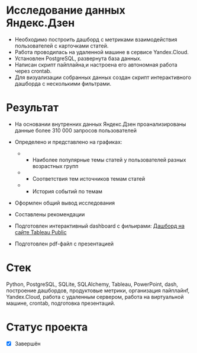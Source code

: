 # Исследование данных  Яндекс.Дзен 

- Необходимо построить дашборд с метриками взаимодействия пользователей с карточками статей.
- Работа проводилась на удаленной машине в сервисе Yandex.Cloud. 
- Установлен PostgreSQL, развернута база данных. 
- Написан скрипт пайплайна,и настроена его автономная работа через crontab. 
- Для визуализации собранных данных создан скрипт интерактивного дашборда с несколькими фильтрами.

# Результат

- На основании внутренних данных Яндекс.Дзен проанализированы данные более 310 000 запросов пользователей

- Определено и представлено на графиках:
  - - Наиболее популярные темы статей у пользователей разных возрастных групп 
  - - Соответствия тем источников темам статей  
  - - История событий по темам 

- Оформлен общий вывод исследования
- Составлены рекомендации 

- Подготовлен интерактивный dashboard с фильирами: [Дашборд на сайте Tableau Public](<https://public.tableau.com/views/Book1_16618873649630/Dashboard1?:language=en-US&:display_count=n&:origin=viz_share_link>)

- Подготовлен pdf-файл с презентацией

# Стек
Python, PostgreSQL, SQLite, SQLAlchemy, Tableau, PowerPoint, dash, построение дашбордов, продуктовые метрики, организация пайплайнf, Yandex.Cloud, работа с удаленным сервером, работа на виртуальной машине, crontab, подготовка презентаций.

# Статус проекта
- [x] Завершён


